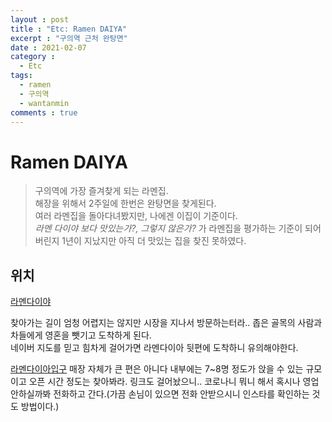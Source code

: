 ```yaml
---
layout : post
title : "Etc: Ramen DAIYA"
excerpt : "구의역 근처 완탕면"
date : 2021-02-07
category :
  - Etc
tags:
  - ramen
  - 구의역
  - wantanmin
comments : true
---
```


# Ramen DAIYA
> 구의역에 가장 즐겨찾게 되는 라멘집.   
해장을 위해서 2주일에 한번은 완탕면을 찾게된다.   
여러 라멘집을 돌아다녀봤지만, 나에겐 이집이 기준이다.   
*라멘 다이야 보다 맛있는가?, 그렇지 않은가?* 가 라멘집을 평가하는 기준이 되어버린지 1년이 지났지만 아직 더 맛있는 집을 찾진 못하였다.

## 위치
[라멘다이야](https://search.naver.com/search.naver?sm=tab_hty.top&where=nexearch&query=%EA%B5%AC%EC%9D%98%EC%97%AD+%EB%9D%BC%EB%A9%98%EB%8B%A4%EC%9D%B4%EC%95%BC&oquery=%EA%B5%AC%EC%9D%98%EC%97%AD+%EB%9D%BC%EB%A9%98%EB%8B%A4%EC%9D%B4%EC%95%BC&tqi=ht%2BdslprvTVsscKdGFsssssss5o-343409)

찾아가는 길이 엄청 어렵지는 않지만 시장을 지나서 방문하는터라.. 좁은 골목의 사람과 차들에게 영혼을 뺏기고 도착하게 된다.  
네이버 지도를 믿고 힘차게 걸어가면 라멘다이아 뒷편에 도착하니 유의해야한다.

<center>
<blockquote class="imgur-embed-pub" lang="en" data-id="a/lHB8jB0" data-context="false" ><a href="//imgur.com/a/lHB8jB0"></a></blockquote><script async src="//s.imgur.com/min/embed.js" charset="utf-8"></script>
</center>   

[라멘다이아입구](https://imgur.com/U9BDxXZ)
매장 자체가 큰 편은 아니다 내부에는 7~8명 정도가 앉을 수 있는 규모이고 오픈 시간 정도는 찾아봐라. 링크도 걸어놨으니.. 코로나니 뭐니 해서 혹시나 영업 안하실까봐 전화하고 간다.(가끔 손님이 있으면 전화 안받으시니 인스타를 확인하는 것도 방법이다.)

